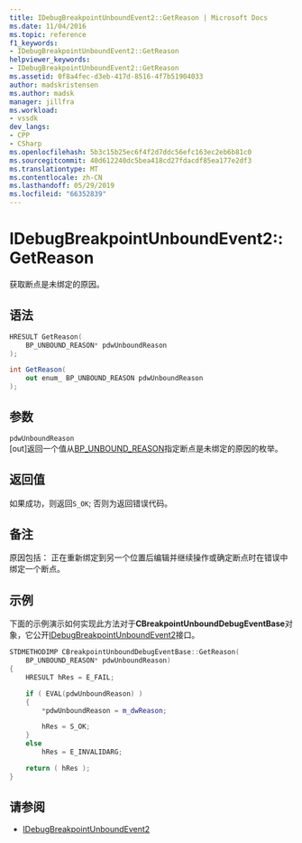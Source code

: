 ```yaml
---
title: IDebugBreakpointUnboundEvent2::GetReason | Microsoft Docs
ms.date: 11/04/2016
ms.topic: reference
f1_keywords:
- IDebugBreakpointUnboundEvent2::GetReason
helpviewer_keywords:
- IDebugBreakpointUnboundEvent2::GetReason
ms.assetid: 0f8a4fec-d3eb-417d-8516-4f7b51904033
author: madskristensen
ms.author: madsk
manager: jillfra
ms.workload:
- vssdk
dev_langs:
- CPP
- CSharp
ms.openlocfilehash: 5b3c15b25ec6f4f2d7ddc56efc163ec2eb6b81c0
ms.sourcegitcommit: 40d612240dc5bea418cd27fdacdf85ea177e2df3
ms.translationtype: MT
ms.contentlocale: zh-CN
ms.lasthandoff: 05/29/2019
ms.locfileid: "66352839"
---
```

# <a name="idebugbreakpointunboundevent2getreason"></a>IDebugBreakpointUnboundEvent2::GetReason
获取断点是未绑定的原因。

## <a name="syntax"></a>语法

```cpp
HRESULT GetReason(
    BP_UNBOUND_REASON* pdwUnboundReason
);
```

```csharp
int GetReason(
    out enum_ BP_UNBOUND_REASON pdwUnboundReason
);
```

## <a name="parameters"></a>参数
`pdwUnboundReason`\
[out]返回一个值从[BP_UNBOUND_REASON](../../../extensibility/debugger/reference/bp-unbound-reason.md)指定断点是未绑定的原因的枚举。

## <a name="return-value"></a>返回值
如果成功，则返回`S_OK`; 否则为返回错误代码。

## <a name="remarks"></a>备注
原因包括： 正在重新绑定到另一个位置后编辑并继续操作或确定断点时在错误中绑定一个断点。

## <a name="example"></a>示例
下面的示例演示如何实现此方法对于**CBreakpointUnboundDebugEventBase**对象，它公开[IDebugBreakpointUnboundEvent2](../../../extensibility/debugger/reference/idebugbreakpointunboundevent2.md)接口。

```cpp
STDMETHODIMP CBreakpointUnboundDebugEventBase::GetReason(
    BP_UNBOUND_REASON* pdwUnboundReason)
{
    HRESULT hRes = E_FAIL;

    if ( EVAL(pdwUnboundReason) )
    {
        *pdwUnboundReason = m_dwReason;

        hRes = S_OK;
    }
    else
        hRes = E_INVALIDARG;

    return ( hRes );
}
```

## <a name="see-also"></a>请参阅
- [IDebugBreakpointUnboundEvent2](../../../extensibility/debugger/reference/idebugbreakpointunboundevent2.md)
